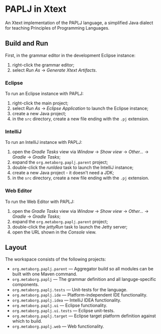 # PAPLJ in Xtext
An Xtext implementation of the PAPLJ language, a simplified Java dialect for teaching Principles of Programming Languages.


## Build and Run
First, in the grammar editor in the development Eclipse instance:

1. right-click the grammar editor;
2. select _Run As_ → _Generate Xtext Artifacts_.

### Eclipse
To run an Eclipse instance with PAPLJ:

1. right-click the main project;
2. select _Run As_ → _Eclipse Application_ to launch the Eclipse instance;
3. create a new Java project;
4. in the `src` directory, create a new file ending with the `.pj` extension.

### IntelliJ
To run an IntelliJ instance with PAPLJ:

1. open the _Gradle Tasks_ view via _Window_ → _Show view_ → _Other..._ → _Gradle_ → _Gradle Tasks_;
2. expand the `org.metaborg.paplj.parent` project;
3. double-click the _runIdea_ task to launch the IntelliJ instance;
4. create a new Java project - it doesn't need a JDK;
5. in the `src` directory, create a new file ending with the `.pj` extension.

### Web Editor
To run the Web Editor with PAPLJ:

1. open the _Gradle Tasks_ view via _Window_ → _Show view_ → _Other..._ → _Gradle_ → _Gradle Tasks_;
2. expand the `org.metaborg.paplj.parent` project;
3. double-click the _jettyRun_ task to launch the Jetty server;
4. open the URL shown in the _Console_ view.


## Layout
The workspace consists of the following projects:

- `org.metaborg.paplj.parent` — Aggregator build so all modules can be built with one Maven command.
- `org.metaborg.paplj` — The grammar definition and all languge-specific components.
- `org.metaborg.paplj.tests` — Unit-tests for the language.
- `org.metaborg.paplj.ide` — Platform-independent IDE functionality.
- `org.metaborg.paplj.idea` — IntelliJ IDEA functionality.
- `org.metaborg.paplj.ui` — Eclipse functionality.
- `org.metaborg.paplj.ui.tests` — Eclipse unit-tests.
- `org.metaborg.paplj.target` — Eclipse target platform definition against which to build.
- `org.metaborg.paplj.web` — Web functionality.
